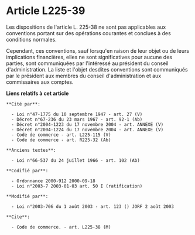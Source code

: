 # Article L225-39

Les dispositions de l'article L. 225-38 ne sont pas applicables aux conventions portant sur des opérations courantes et
conclues à des conditions normales.

Cependant, ces conventions, sauf lorsqu'en raison de leur objet ou de leurs implications financières, elles ne sont
significatives pour aucune des parties, sont communiquées par l'intéressé au président du conseil d'administration. La liste
et l'objet desdites conventions sont communiqués par le président aux membres du conseil d'administration et aux commissaires
aux comptes.

**Liens relatifs à cet article**

	**Cité par**:

	  - Loi n°47-1775 du 10 septembre 1947 - art. 27 (V)
	  - Décret n°67-236 du 23 mars 1967 - art. 92-1 (Ab)
	  - Décret n°2004-1223 du 17 novembre 2004 - art. ANNEXE (V)
	  - Décret n°2004-1224 du 17 novembre 2004 - art. ANNEXE (V)
	  - Code de commerce - art. L225-115 (V)
	  - Code de commerce - art. R225-32 (Ab)

	**Anciens textes**:

	  - Loi n°66-537 du 24 juillet 1966 - art. 102 (Ab)

	**Codifié par**:

	  - Ordonnance 2000-912 2000-09-18
	  - Loi n°2003-7 2003-01-03 art. 50 I (ratification)

	**Modifié par**:

	  - Loi n°2003-706 du 1 août 2003 - art. 123 () JORF 2 août 2003

	**Cite**:

	  - Code de commerce. - art. L225-38 (M)
